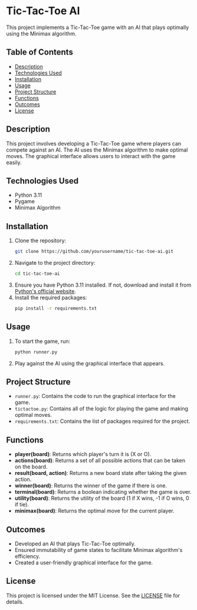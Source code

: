 # Tic-Tac-Toe AI

This project implements a Tic-Tac-Toe game with an AI that plays optimally using the Minimax algorithm.

## Table of Contents
- [Description](#description)
- [Technologies Used](#technologies-used)
- [Installation](#installation)
- [Usage](#usage)
- [Project Structure](#project-structure)
- [Functions](#functions)
- [Outcomes](#outcomes)
- [License](#license)

## Description
This project involves developing a Tic-Tac-Toe game where players can compete against an AI. The AI uses the Minimax algorithm to make optimal moves. The graphical interface allows users to interact with the game easily.

## Technologies Used
- Python 3.11
- Pygame
- Minimax Algorithm

## Installation
1. Clone the repository:
    ```sh
    git clone https://github.com/yourusername/tic-tac-toe-ai.git
    ```
2. Navigate to the project directory:
    ```sh
    cd tic-tac-toe-ai
    ```
3. Ensure you have Python 3.11 installed. If not, download and install it from [Python's official website](https://www.python.org/downloads/).
4. Install the required packages:
    ```sh
    pip install -r requirements.txt
    ```

## Usage
1. To start the game, run:
    ```sh
    python runner.py
    ```
2. Play against the AI using the graphical interface that appears.

## Project Structure
- `runner.py`: Contains the code to run the graphical interface for the game.
- `tictactoe.py`: Contains all of the logic for playing the game and making optimal moves.
- `requirements.txt`: Contains the list of packages required for the project.

## Functions
- **player(board)**: Returns which player's turn it is (X or O).
- **actions(board)**: Returns a set of all possible actions that can be taken on the board.
- **result(board, action)**: Returns a new board state after taking the given action.
- **winner(board)**: Returns the winner of the game if there is one.
- **terminal(board)**: Returns a boolean indicating whether the game is over.
- **utility(board)**: Returns the utility of the board (1 if X wins, -1 if O wins, 0 if tie).
- **minimax(board)**: Returns the optimal move for the current player.

## Outcomes
- Developed an AI that plays Tic-Tac-Toe optimally.
- Ensured immutability of game states to facilitate Minimax algorithm's efficiency.
- Created a user-friendly graphical interface for the game.

## License
This project is licensed under the MIT License. See the [LICENSE](LICENSE) file for details.
